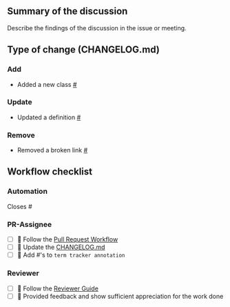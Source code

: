 ## Summary of the discussion

Describe the findings of the discussion in the issue or meeting.

## Type of change (CHANGELOG.md)

### Add
- Added a new class [#](https://github.com/OpenEnergyPlatform/ontology/issues/)

### Update
- Updated a definition [#](https://github.com/OpenEnergyPlatform/ontology/issues/)

### Remove
- Removed a broken link [#](https://github.com/OpenEnergyPlatform/ontology/issues/)

## Workflow checklist

### Automation
Closes #

### PR-Assignee
- [ ] 🐙 Follow the [Pull Request Workflow](https://github.com/OpenEnergyPlatform/ontology/wiki/Pull-request-workflow)
- [ ] 📝 Update the [CHANGELOG.md](https://github.com/OpenEnergyPlatform/ontology/blob/dev/CHANGELOG.md)
- [ ] 📙 Add #'s to `term tracker annotation`

### Reviewer
- [ ] 🐙 Follow the [Reviewer Guide](https://github.com/OpenEnergyPlatform/ontology/wiki/Pull-request-workflow#reviewer-guide-check-changes-introduced-by-a-pull-request)
- [ ] 🐙 Provided feedback and show sufficient appreciation for the work done
